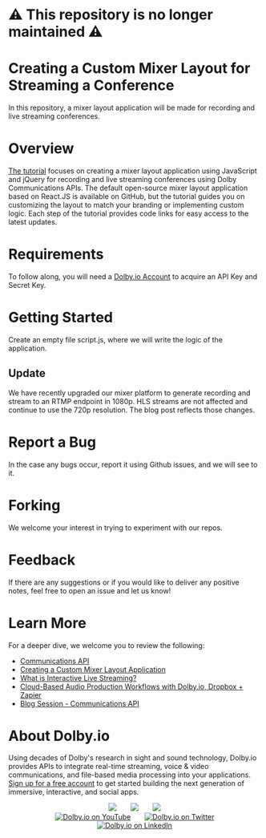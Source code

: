 # :warning: This repository is no longer maintained :warning:

# Creating a Custom Mixer Layout for Streaming a Conference
In this repository, a mixer layout application will be made for recording and live streaming conferences. 

# Overview
[The tutorial](https://dolby.io/blog/creating-a-custom-mixer-layout-for-streaming-a-conference/) focuses on creating a mixer layout application using JavaScript and jQuery for recording and live streaming conferences using Dolby Communications APIs. The default open-source mixer layout application based on React.JS is available on GitHub, but the tutorial guides you on customizing the layout to match your branding or implementing custom logic. Each step of the tutorial provides code links for easy access to the latest updates.

# Requirements 
To follow along, you will need a [Dolby.io Account](https://dolby.io/) to acquire an API Key and Secret Key.

# Getting Started
Create an empty file script.js, where we will write the logic of the application.

## Update

We have recently upgraded our mixer platform to generate recording and stream to an RTMP endpoint in 1080p. HLS streams are not affected and continue to use the 720p resolution. The blog post reflects those changes.

# Report a Bug 
In the case any bugs occur, report it using Github issues, and we will see to it. 

# Forking
We welcome your interest in trying to experiment with our repos. 

# Feedback 
If there are any suggestions or if you would like to deliver any positive notes, feel free to open an issue and let us know!

# Learn More
For a deeper dive, we welcome you to review the following:
 - [Communications API](https://docs.dolby.io/communications-apis/docs)
 - [Creating a Custom Mixer Layout Application](https://docs.dolby.io/communications-apis/docs/guides-mixer-layout)
 - [What is Interactive Live Streaming?](https://dolby.io/blog/what-is-interactive-live-streaming/)
 - [Cloud-Based Audio Production Workflows with Dolby.io, Dropbox + Zapier](https://dolby.io/blog/cloud-based-audio-production-workflows-with-dolby-io-dropbox-zapier/)
 - [Blog Session - Communications API](https://dolby.io/blog/category/communications/)

# About Dolby.io
Using decades of Dolby's research in sight and sound technology, Dolby.io provides APIs to integrate real-time streaming, voice & video communications, and file-based media processing into your applications. [Sign up for a free account](https://dashboard.dolby.io/signup/) to get started building the next generation of immersive, interactive, and social apps.

<div align="center">
  <a href="https://dolby.io/" target="_blank"><img src="https://img.shields.io/badge/Dolby.io-0A0A0A?style=for-the-badge&logo=dolby&logoColor=white"/></a>
&nbsp; &nbsp; &nbsp;
  <a href="https://docs.dolby.io/" target="_blank"><img src="https://img.shields.io/badge/Dolby.io-Docs-0A0A0A?style=for-the-badge&logoColor=white"/></a>
&nbsp; &nbsp; &nbsp;
  <a href="https://dolby.io/blog/category/developer/" target="_blank"><img src="https://img.shields.io/badge/Dolby.io-Blog-0A0A0A?style=for-the-badge&logoColor=white"/></a>
</div>

<div align="center">
&nbsp; &nbsp; &nbsp;
  <a href="https://youtube.com/@dolbyio" target="_blank"><img src="https://img.shields.io/badge/YouTube-red?style=flat-square&logo=youtube&logoColor=white" alt="Dolby.io on YouTube"/></a>
&nbsp; &nbsp; &nbsp; 
  <a href="https://twitter.com/dolbyio" target="_blank"><img src="https://img.shields.io/badge/Twitter-blue?style=flat-square&logo=twitter&logoColor=white" alt="Dolby.io on Twitter"/></a>
&nbsp; &nbsp; &nbsp;
  <a href="https://www.linkedin.com/company/dolbyio/" target="_blank"><img src="https://img.shields.io/badge/LinkedIn-0077B5?style=flat-square&logo=linkedin&logoColor=white" alt="Dolby.io on LinkedIn"/></a>
</div>
